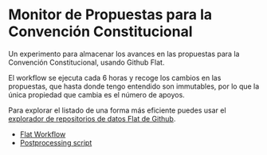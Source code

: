 # Monitor de Propuestas para la Convención Constitucional

Un experimento para almacenar los avances en las propuestas para la Convención Constitucional, usando Github Flat.

El workflow se ejecuta cada 6 horas y recoge los cambios en las propuestas, que hasta donde tengo entendido son immutables, por lo que la única propiedad que cambia es el número de apoyos.

Para explorar el listado de una forma más eficiente puedes usar el [explorador de repositorios de datos Flat de Github](https://flatgithub.com/frabarz/propuestas-convencion?filename=index.json&sort=supporters%2Cdesc&stickyColumnName=id).

* [Flat Workflow](.github/workflows/flat.yml)
* [Postprocessing script](scripts/index.ts)
